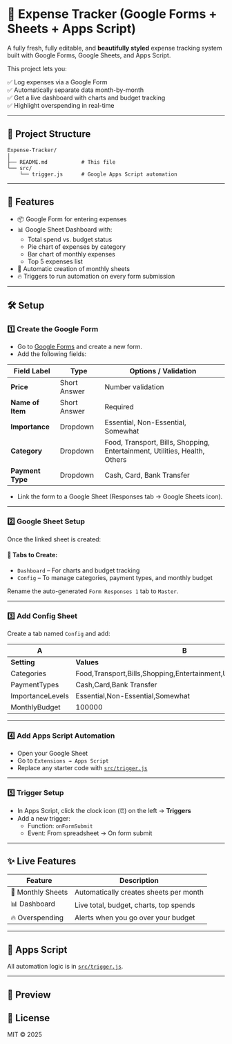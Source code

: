 # 📝 Expense Tracker (Google Forms + Sheets + Apps Script)

A fully fresh, fully editable, and **beautifully styled** expense tracking system built with Google Forms, Google Sheets, and Apps Script.

This project lets you:

✅ Log expenses via a Google Form  
✅ Automatically separate data month-by-month  
✅ Get a live dashboard with charts and budget tracking  
✅ Highlight overspending in real-time

---

## 📂 Project Structure

```
Expense-Tracker/
│
├── README.md           # This file
└── src/
    └── trigger.js      # Google Apps Script automation
```

---

## 🚀 Features

- 📦 Google Form for entering expenses
- 📊 Google Sheet Dashboard with:
  - Total spend vs. budget status
  - Pie chart of expenses by category
  - Bar chart of monthly expenses
  - Top 5 expenses list
- 📅 Automatic creation of monthly sheets
- 🔥 Triggers to run automation on every form submission

---

## 🛠 Setup

### 1️⃣ Create the Google Form

- Go to [Google Forms](https://forms.google.com) and create a new form.
- Add the following fields:

| Field Label      | Type         | Options / Validation                                                       |
| ---------------- | ------------ | -------------------------------------------------------------------------- |
| **Price**        | Short Answer | Number validation                                                          |
| **Name of Item** | Short Answer | Required                                                                   |
| **Importance**   | Dropdown     | Essential, Non-Essential, Somewhat                                         |
| **Category**     | Dropdown     | Food, Transport, Bills, Shopping, Entertainment, Utilities, Health, Others |
| **Payment Type** | Dropdown     | Cash, Card, Bank Transfer                                                  |

- Link the form to a Google Sheet (Responses tab → Google Sheets icon).

---

### 2️⃣ Google Sheet Setup

Once the linked sheet is created:

#### 📑 Tabs to Create:

- `Dashboard` – For charts and budget tracking
- `Config` – To manage categories, payment types, and monthly budget

Rename the auto-generated `Form Responses 1` tab to `Master`.

---

### 3️⃣ Add Config Sheet

Create a tab named `Config` and add:

| A                | B                                                                   |
| ---------------- | ------------------------------------------------------------------- |
| **Setting**      | **Values**                                                          |
| Categories       | Food,Transport,Bills,Shopping,Entertainment,Utilities,Health,Others |
| PaymentTypes     | Cash,Card,Bank Transfer                                             |
| ImportanceLevels | Essential,Non-Essential,Somewhat                                    |
| MonthlyBudget    | 100000                                                              |

---

### 4️⃣ Add Apps Script Automation

- Open your Google Sheet
- Go to `Extensions → Apps Script`
- Replace any starter code with [`src/trigger.js`](src/trigger.js)

---

### 5️⃣ Trigger Setup

- In Apps Script, click the clock icon (⏰) on the left → **Triggers**
- Add a new trigger:
  - Function: `onFormSubmit`
  - Event: From spreadsheet → On form submit

---

## ✨ Live Features

| Feature           | Description                            |
| ----------------- | -------------------------------------- |
| 📅 Monthly Sheets | Automatically creates sheets per month |
| 📊 Dashboard      | Live total, budget, charts, top spends |
| 🔥 Overspending   | Alerts when you go over your budget    |

---

## 📄 Apps Script

All automation logic is in [`src/trigger.js`](src/trigger.js).

---

## 👀 Preview

## 📌 License

MIT © 2025
